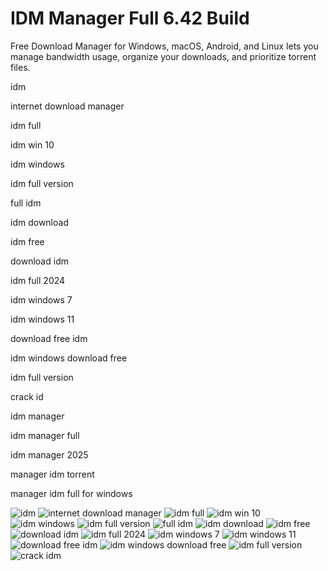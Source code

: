 # IDM Manager Full 6.42 Build

Free Download Manager for Windows, macOS, Android, and Linux lets you manage bandwidth usage, organize your downloads, and prioritize torrent files.

idm

internet download manager

idm full

idm win 10

idm windows

idm full version

full idm

idm download

idm free

download idm

idm full 2024

idm windows 7

idm windows 11

download free idm

idm windows download free

idm full version

crack id

idm manager

idm manager full

idm manager 2025

manager idm torrent

manager idm full for windows

![idm](https://th.bing.com/th/id/OIP.Z-aiphJlnnH_nax1Ru2GxgHaD4?w=305&h=180&c=7&r=0&o=5&dpr=2&pid=1.7)
![internet download manager](https://th.bing.com/th/id/OIP.H2AKSKqYJ2IbvTtMjlrQtwHaFj?w=213&h=180&c=7&r=0&o=5&dpr=2&pid=1.7)
![idm full](https://th.bing.com/th/id/OIP.t_TLTxJGIw0SUhUBneEYzgHaDi?w=310&h=166&c=7&r=0&o=5&dpr=2&pid=1.7)
![idm win 10](https://th.bing.com/th/id/OIP.bhVavW-E6oidLFK67W_OswAAAA?rs=1&pid=ImgDetMain)
![idm windows](https://th.bing.com/th/id/R.50a556330831416a35ea11ad7e833d29?rik=U19Cpolc7NA5KQ&pid=ImgRaw&r=0)
![idm full version](https://th.bing.com/th/id/OIP.BaRrklf5QsaTUOii74aUBwHaE8?rs=1&pid=ImgDetMain)
![full idm](https://th.bing.com/th/id/OIP.hQzszzhD8k3fpnuUXrcQSgHaD4?rs=1&pid=ImgDetMain)
![idm download](https://th.bing.com/th/id/OIP.4lVQqUPOsgQwSBi6LWeclwHaFD?w=256&h=180&c=7&r=0&o=5&dpr=2&pid=1.7)
![idm free](https://th.bing.com/th/id/OIP.BsawqUH38mYm0-iB222uKwHaGs?rs=1&pid=ImgDetMain)
![download idm](https://tse3.mm.bing.net/th?id=OIP.W3-QQyNDdnpyrG5MZLKetQHaDt&rs=1&pid=ImgDetMain)
![idm full 2024](https://tse4.mm.bing.net/th?id=OIP.n2ZCiadc63nPlLAeP_xbJAHaHa&rs=1&pid=ImgDetMain)
![idm windows 7](https://th.bing.com/th/id/OIP.rpfoVM9sTrco3N8VglZbzQHaEK?w=281&h=180&c=7&r=0&o=5&pid=1.7)
![idm windows 11](https://th.bing.com/th/id/OIP.0IB9Y_D17HS1UO8LFr_0NgHaEK?w=280&h=180&c=7&r=0&o=5&pid=1.7)
![download free idm](https://th.bing.com/th/id/OIP.mt5RvWPPsu4dC9LNa-8K3wHaEL?w=309&h=180&c=7&r=0&o=5&pid=1.7)
![idm windows download free](https://gocnhinso.com/wp-content/uploads/2022/11/idm-portable.png)
![idm full version](https://th.bing.com/th/id/OIP.tv0rEYFtw6Oy-SxgxWoFRgHaEG?w=304&h=180&c=7&r=0&o=5&pid=1.7)
![crack idm](https://th.bing.com/th/id/OIP.mHtdZ9Kl3c_eUCU_O9ZvZAHaEK?w=258&h=182&c=7&r=0&o=5&pid=1.7)
